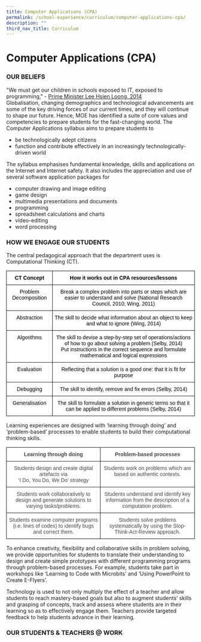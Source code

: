 ```yaml
---
title: Computer Applications (CPA)
permalink: /school-experience/curriculum/computer-applications-cpa/
description: ""
third_nav_title: Curriculum
---
```

# **Computer Applications (CPA)**

### OUR BELIEFS

"We must get our children in schools exposed to IT, exposed to programming," \- [Prime Minister Lee Hsien Loong, 2014](https://www.asiaone.com/singapore/teach-students-computer-coding-urges-pm-lee)  
Globalisation, changing demographics and technological advancements are some of the key driving forces of our current times, and they will continue to shape our future. Hence, MOE has identified a suite of core values and competencies to prepare students for the fast-changing world. The Computer Applications syllabus aims to prepare students to

*   be technologically adept citizens
*   function and contribute effectively in an increasingly technologically-driven world

The syllabus emphasises fundamental knowledge, skills and applications on the Internet and Internet safety. It also includes the appreciation and use of several software application packages for

*   computer drawing and image editing
*   game design
*   multimedia presentations and documents
*   programming
*   spreadsheet calculations and charts
*   video-editing
*   word processing

### HOW WE ENGAGE OUR STUDENTS

The central pedagogical approach that the department uses is Computational Thinking (CT).


<table style="border-collapse:collapse;border-spacing:0" class="tg"><thead><tr><th style="background-color:#FFF;border-color:#000000;border-style:solid;border-width:1px;color:#454545;font-family:Arial, sans-serif;font-size:14px;font-weight:bold;overflow:hidden;padding:10px 5px;text-align:center;vertical-align:top;word-break:normal"><span style="font-weight:700;color:#000;background-color:transparent">CT Concept</span></th><th style="background-color:#FFF;border-color:#000000;border-style:solid;border-width:1px;color:#454545;font-family:Arial, sans-serif;font-size:14px;font-weight:bold;overflow:hidden;padding:10px 5px;text-align:center;vertical-align:top;word-break:normal"><span style="font-weight:700;color:#000;background-color:transparent">How it works out in CPA resources/lessons</span></th></tr></thead><tbody><tr><td style="background-color:#FFF;border-color:#000000;border-style:solid;border-width:1px;color:#454545;font-family:Arial, sans-serif;font-size:14px;overflow:hidden;padding:10px 5px;text-align:center;vertical-align:top;word-break:normal"><span style="color:#000;background-color:transparent">Problem Decomposition</span></td><td style="background-color:#FFF;border-color:#000000;border-style:solid;border-width:1px;color:#454545;font-family:Arial, sans-serif;font-size:14px;overflow:hidden;padding:10px 5px;text-align:center;vertical-align:top;word-break:normal"><span style="color:#000;background-color:transparent">Break a complex problem into parts or steps which are easier to understand and solve (National Research Council, 2010; Wing, 2011)</span></td></tr><tr><td style="background-color:#FFF;border-color:#000000;border-style:solid;border-width:1px;color:#454545;font-family:Arial, sans-serif;font-size:14px;overflow:hidden;padding:10px 5px;text-align:center;vertical-align:top;word-break:normal"><span style="color:#000;background-color:transparent">Abstraction</span></td><td style="background-color:#FFF;border-color:#000000;border-style:solid;border-width:1px;color:#454545;font-family:Arial, sans-serif;font-size:14px;overflow:hidden;padding:10px 5px;text-align:center;vertical-align:top;word-break:normal"><span style="color:#000;background-color:transparent">The skill to decide what information about an object to keep and what to ignore (Wing, 2014)</span></td></tr><tr><td style="background-color:#FFF;border-color:#000000;border-style:solid;border-width:1px;color:#454545;font-family:Arial, sans-serif;font-size:14px;overflow:hidden;padding:10px 5px;text-align:center;vertical-align:top;word-break:normal"><span style="color:#000;background-color:transparent">Algorithms</span></td><td style="background-color:#FFF;border-color:#000000;border-style:solid;border-width:1px;color:#454545;font-family:Arial, sans-serif;font-size:14px;overflow:hidden;padding:10px 5px;text-align:center;vertical-align:top;word-break:normal"><span style="color:#000;background-color:transparent">The skill to devise a step-by-step set of operations/actions of how to go about solving a problem (Selby, 2014) </span><br><span style="color:#000;background-color:transparent">Put instructions in the correct sequence and formulate mathematical and logical expressions</span></td></tr><tr><td style="background-color:#FFF;border-color:#000000;border-style:solid;border-width:1px;color:#454545;font-family:Arial, sans-serif;font-size:14px;overflow:hidden;padding:10px 5px;text-align:center;vertical-align:top;word-break:normal"><span style="color:#000;background-color:transparent">Evaluation</span></td><td style="background-color:#FFF;border-color:#000000;border-style:solid;border-width:1px;color:#454545;font-family:Arial, sans-serif;font-size:14px;overflow:hidden;padding:10px 5px;text-align:center;vertical-align:top;word-break:normal"><span style="color:#000;background-color:transparent">Reflecting that a solution is a good one: that it is fit for purpose</span></td></tr><tr><td style="background-color:#FFF;border-color:#000000;border-style:solid;border-width:1px;color:#454545;font-family:Arial, sans-serif;font-size:14px;overflow:hidden;padding:10px 5px;text-align:center;vertical-align:top;word-break:normal"><span style="color:#000;background-color:transparent">Debugging</span></td><td style="background-color:#FFF;border-color:#000000;border-style:solid;border-width:1px;color:#454545;font-family:Arial, sans-serif;font-size:14px;overflow:hidden;padding:10px 5px;text-align:center;vertical-align:top;word-break:normal"><span style="color:#000;background-color:transparent">The skill to identify, remove and fix errors (Selby, 2014)</span></td></tr><tr><td style="background-color:#FFF;border-color:#000000;border-style:solid;border-width:1px;color:#454545;font-family:Arial, sans-serif;font-size:14px;overflow:hidden;padding:10px 5px;text-align:center;vertical-align:top;word-break:normal"><span style="color:#000;background-color:transparent">Generalisation</span></td><td style="background-color:#FFF;border-color:#000000;border-style:solid;border-width:1px;color:#454545;font-family:Arial, sans-serif;font-size:14px;overflow:hidden;padding:10px 5px;text-align:center;vertical-align:top;word-break:normal"><span style="color:#000;background-color:transparent">The skill to formulate a solution in generic terms so that it can be applied to different problems (Selby, 2014)</span></td></tr></tbody></table>


Learning experiences are designed with ‘learning through doing’ and ‘problem-based’ processes to enable students to build their computational thinking skills.

<table style="border-collapse:collapse;border-spacing:0" class="tg"><thead><tr><th style="background-color:#FFF;border-color:#000000;border-style:solid;border-width:1px;color:#454545;font-family:Arial, sans-serif;font-size:14px;font-weight:bold;overflow:hidden;padding:10px 5px;text-align:center;vertical-align:top;word-break:normal">Learning through doing</th><th style="background-color:#FFF;border-color:#000000;border-style:solid;border-width:1px;color:#454545;font-family:Arial, sans-serif;font-size:14px;font-weight:bold;overflow:hidden;padding:10px 5px;text-align:center;vertical-align:top;word-break:normal">Problem-based processes</th></tr></thead><tbody><tr><td style="background-color:#FFF;border-color:#000000;border-style:solid;border-width:1px;color:#454545;font-family:Arial, sans-serif;font-size:14px;overflow:hidden;padding:10px 5px;text-align:center;vertical-align:top;word-break:normal">Students design and create digital artefacts via<br>‘I Do, You Do, We Do’ strategy</td><td style="background-color:#FFF;border-color:#000000;border-style:solid;border-width:1px;color:#454545;font-family:Arial, sans-serif;font-size:14px;overflow:hidden;padding:10px 5px;text-align:center;vertical-align:top;word-break:normal">Students work on problems which are based on authentic contexts.</td></tr><tr><td style="background-color:#FFF;border-color:#000000;border-style:solid;border-width:1px;color:#454545;font-family:Arial, sans-serif;font-size:14px;overflow:hidden;padding:10px 5px;text-align:center;vertical-align:top;word-break:normal">Students work collaboratively to design and generate solutions to varying tasks/problems.</td><td style="background-color:#FFF;border-color:#000000;border-style:solid;border-width:1px;color:#454545;font-family:Arial, sans-serif;font-size:14px;overflow:hidden;padding:10px 5px;text-align:center;vertical-align:top;word-break:normal">Students understand and identify key information from the description of a computation problem.</td></tr><tr><td style="background-color:#FFF;border-color:black;border-style:solid;border-width:1px;color:#454545;font-family:Arial, sans-serif;font-size:14px;overflow:hidden;padding:10px 5px;text-align:center;vertical-align:top;word-break:normal">Students examine computer programs (i.e. lines of codes) to identify bugs and correct them.</td><td style="background-color:#FFF;border-color:black;border-style:solid;border-width:1px;color:#454545;font-family:Arial, sans-serif;font-size:14px;overflow:hidden;padding:10px 5px;text-align:center;vertical-align:top;word-break:normal">Students solve problems systematically by using the Stop-Think-Act-Review approach.</td></tr></tbody></table>


To enhance creativity, flexibility and collaborative skills in problem solving, we provide opportunities for students to translate their understanding to design and create simple prototypes with different programming programs through problem-based processes. For example, students take part in workshops like ‘Learning to Code with Microbits’ and ‘Using PowerPoint to Create E-Flyers’.

Technology is used to not only multiply the effect of a teacher and allow students to reach mastery-based goals but also to augment students’ skills and grasping of concepts, track and assess where students are in their learning so as to effectively engage them. Teachers provide targeted feedback to help students advance in their learning.

### OUR STUDENTS & TEACHERS @ WORK